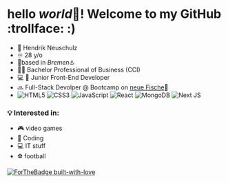 # hello _world_:wave:! Welcome to my GitHub :trollface: :)

* :man: Hendrik Neuschulz
* :infinity: 28 y/o
* :round_pushpin:based in _Bremen_:anchor:
* :man_student: Bachelor Professional of Business (CCI)
* 💻 👶 Junior Front-End Developer 
* 🔜 Full-Stack Devolper @ Bootcamp on [neue Fische](https://www.neuefische.de/)🐙 
* ![HTML5](https://img.shields.io/badge/html5-%23E34F26.svg?style=for-the-badge&logo=html5&logoColor=white)
![CSS3](https://img.shields.io/badge/css3-%231572B6.svg?style=for-the-badge&logo=css3&logoColor=white)
![JavaScript](https://img.shields.io/badge/javascript-%23323330.svg?style=for-the-badge&logo=javascript&logoColor=%23F7DF1E)
![React](https://img.shields.io/badge/react-%2320232a.svg?style=for-the-badge&logo=react&logoColor=%2361DAFB)
![MongoDB](https://img.shields.io/badge/MongoDB-%234ea94b.svg?style=for-the-badge&logo=mongodb&logoColor=white)
![Next JS](https://img.shields.io/badge/Next-black?style=for-the-badge&logo=next.js&logoColor=white)

### 💡 Interested in:

* 🎮 video games
* :floppy_disk: Coding
* 💻 IT stuff
* ⚽ football

[![ForTheBadge built-with-love](http://ForTheBadge.com/images/badges/built-with-love.svg)](https://GitHub.com/HendrikNeuschulz/)



